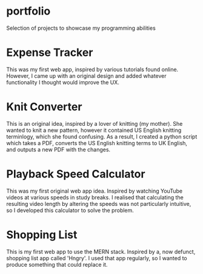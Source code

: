 # portfolio
Selection of projects to showcase my programming abilities

# Expense Tracker
This was my first web app, inspired by various tutorials found online.
However, I came up with an original design and added whatever functionality I thought would improve the UX.

# Knit Converter
This is an original idea, inspired by a lover of knitting (my mother).
She wanted to knit a new pattern, however it contained US English knitting terminlogy, which she found confusing.
As a result, I created a python script which takes a PDF, converts the US English knitting terms to UK English, and outputs a new PDF with the changes.

# Playback Speed Calculator
This was my first original web app idea.
Inspired by watching YouTube videos at various speeds in study breaks.
I realised that calculating the resulting video length by altering the speeds was not particularly intuitive, so I developed this calculator to solve the problem.

# Shopping List
This is my first web app to use the MERN stack. 
Inspired by a, now defunct, shopping list app called 'Hngry'.
I used that app regularly, so I wanted to produce something that could replace it.